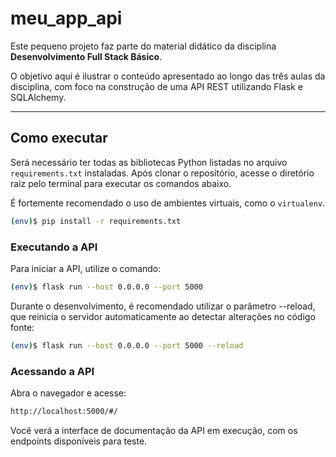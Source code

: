 # meu_app_api

Este pequeno projeto faz parte do material didático da disciplina **Desenvolvimento Full Stack Básico**.

O objetivo aqui é ilustrar o conteúdo apresentado ao longo das três aulas da disciplina, com foco na construção de uma API REST utilizando Flask e SQLAlchemy.

---

## Como executar

Será necessário ter todas as bibliotecas Python listadas no arquivo `requirements.txt` instaladas. Após clonar o repositório, acesse o diretório raiz pelo terminal para executar os comandos abaixo.

É fortemente recomendado o uso de ambientes virtuais, como o `virtualenv`.

```bash
(env)$ pip install -r requirements.txt
```

### Executando a API

Para iniciar a API, utilize o comando:

```bash
(env)$ flask run --host 0.0.0.0 --port 5000
```

Durante o desenvolvimento, é recomendado utilizar o parâmetro --reload, que reinicia o servidor automaticamente ao detectar alterações no código fonte:

```bash
(env)$ flask run --host 0.0.0.0 --port 5000 --reload
```

### Acessando a API
Abra o navegador e acesse:
```bash
http://localhost:5000/#/
```
Você verá a interface de documentação da API em execução, com os endpoints disponíveis para teste.